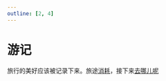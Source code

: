 ```yaml
---
outline: [2, 4]
---
```

# 游记<a href="/trip/"><Badge type="tip" text="旅行主页↗" /></a>

旅行的美好应该被记录下来。旅途[消耗](/trip/bill)，接下来[去哪儿呢](../where)

<script setup>
import ACardLinks from '../../.vitepress/components/ACardLinks.vue'

import { CARD_TRAVELOGUE_DATA } from '../../.vitepress/data/trip/travelogue'
</script>

<ACardLinks v-for="{title, items} in CARD_TRAVELOGUE_DATA" :title="title" :items="items" />
